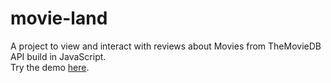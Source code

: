 # movie-land
A project to view and interact with reviews about Movies from TheMovieDB API build in JavaScript.<br>
Try the demo [here](https://alangfelix.github.io/movie-land/).
